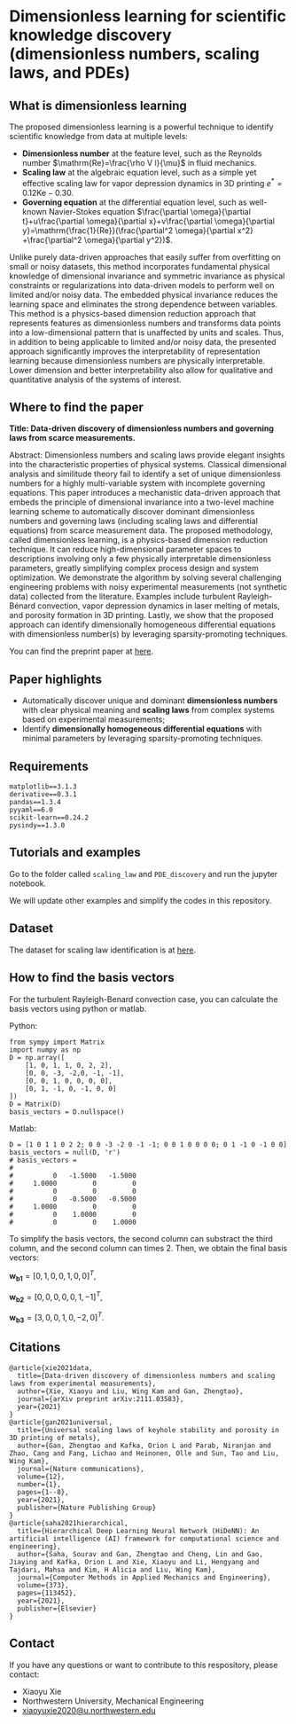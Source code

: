 # Dimensionless learning for scientific knowledge discovery (dimensionless numbers, scaling laws, and PDEs)

## What is dimensionless learning

The proposed dimensionless learning is a powerful technique to identify scientific knowledge from data at multiple levels: 

- **Dimensionless number** at the feature level, such as the Reynolds number $\mathrm{Re}=\frac{\rho V l}{\mu}$ in fluid mechanics.
- **Scaling law** at the algebraic equation level, such as a simple yet effective scaling law for vapor depression dynamics in 3D printing $e^*=0.12\mathrm{Ke}-0.30$.
- **Governing equation** at the differential equation level, such as well-known Navier-Stokes equation $\frac{\partial \omega}{\partial t}+u\frac{\partial \omega}{\partial x}+v\frac{\partial \omega}{\partial y}=\mathrm{\frac{1}{Re}}(\frac{\partial^2 \omega}{\partial x^2} +\frac{\partial^2 \omega}{\partial y^2})$.

Unlike purely data-driven approaches that easily suffer from overfitting on small or noisy datasets, this method incorporates fundamental physical knowledge of dimensional invariance and symmetric invariance as physical constraints or regularizations into data-driven models to perform well on limited and/or noisy data. The embedded physical invariance reduces the learning space and eliminates the strong dependence between variables. This method is a physics-based dimension reduction approach that represents features as dimensionless numbers and transforms data points into a low-dimensional pattern that is unaffected by units and scales. Thus, in addition to being applicable to limited and/or noisy data, the presented approach significantly improves the interpretability of representation learning because dimensionless numbers are physically interpretable. Lower dimension and better interpretability also allow for qualitative and quantitative analysis of the systems of interest. 

## Where to find the paper

**Title: Data-driven discovery of dimensionless numbers and governing laws from scarce measurements.** 

Abstract:
Dimensionless numbers and scaling laws provide elegant insights into the characteristic properties of physical systems. Classical dimensional analysis and similitude theory fail to identify a set of unique dimensionless numbers for a highly multi-variable system with incomplete governing equations. This paper introduces a mechanistic data-driven approach that embeds the principle of dimensional invariance into a two-level machine learning scheme to automatically discover dominant dimensionless numbers and governing laws (including scaling laws and differential equations) from scarce measurement data. The proposed methodology, called dimensionless learning, is a physics-based dimension reduction technique. It can reduce high-dimensional parameter spaces to descriptions involving only a few physically interpretable dimensionless parameters, greatly simplifying complex process design and system optimization. We demonstrate the algorithm by solving several challenging engineering problems with noisy experimental measurements (not synthetic data) collected from the literature. Examples include turbulent Rayleigh-Bénard convection, vapor depression dynamics in laser melting of metals, and porosity formation in 3D printing. Lastly, we show that the proposed approach can identify dimensionally homogeneous differential equations with dimensionless number(s) by leveraging sparsity-promoting techniques.

You can find the preprint paper at [here](http://arxiv.org/abs/2111.03583).

## Paper highlights

- Automatically discover unique and dominant **dimensionless numbers** with clear physical meaning and **scaling laws** from complex systems based on experimental measurements;
- Identify **dimensionally homogeneous differential equations** with minimal parameters by leveraging sparsity-promoting techniques.

## Requirements
```
matplotlib==3.1.3
derivative==0.3.1
pandas==1.3.4
pyyaml==6.0
scikit-learn==0.24.2
pysindy==1.3.0
```

## Tutorials and examples

Go to the folder called `scaling_law` and `PDE_discovery` and run the jupyter notebook.

We will update other examples and simplify the codes in this repository.

## Dataset

The dataset for scaling law identification is at [here](https://github.com/xiaoyuxie-vico/PyDimension/tree/main/dataset).

## How to find the basis vectors
For the turbulent Rayleigh-Benard convection case, you can calculate the basis vectors using python or matlab.

Python:
```
from sympy import Matrix
import numpy as np
D = np.array([
    [1, 0, 1, 1, 0, 2, 2], 
    [0, 0, -3, -2,0, -1, -1], 
    [0, 0, 1, 0, 0, 0, 0], 
    [0, 1, -1, 0, -1, 0, 0]
])
D = Matrix(D)
basis_vectors = D.nullspace()
```

Matlab:
```
D = [1 0 1 1 0 2 2; 0 0 -3 -2 0 -1 -1; 0 0 1 0 0 0 0; 0 1 -1 0 -1 0 0]
basis_vectors = null(D, 'r')
# basis_vectors =
# 
#          0   -1.5000   -1.5000
#     1.0000         0         0
#          0         0         0
#          0   -0.5000   -0.5000
#     1.0000         0         0
#          0    1.0000         0
#          0         0    1.0000
```
To simplify the basis vectors, the second column can substract the third column, and the second column can times 2. Then, we obtain the final basis vectors:

$\boldsymbol{w_{b1}} = [0,1,0,0,1,0,0]^T,$

$\boldsymbol{w_{b2}} = [0,0,0,0,0,1,-1]^T,$

$\boldsymbol{w_{b3}} = [3,0,0,1,0,-2,0]^T.$


## Citations

```
@article{xie2021data,
  title={Data-driven discovery of dimensionless numbers and scaling laws from experimental measurements},
  author={Xie, Xiaoyu and Liu, Wing Kam and Gan, Zhengtao},
  journal={arXiv preprint arXiv:2111.03583},
  year={2021}
}
@article{gan2021universal,
  title={Universal scaling laws of keyhole stability and porosity in 3D printing of metals},
  author={Gan, Zhengtao and Kafka, Orion L and Parab, Niranjan and Zhao, Cang and Fang, Lichao and Heinonen, Olle and Sun, Tao and Liu, Wing Kam},
  journal={Nature communications},
  volume={12},
  number={1},
  pages={1--8},
  year={2021},
  publisher={Nature Publishing Group}
}
@article{saha2021hierarchical,
  title={Hierarchical Deep Learning Neural Network (HiDeNN): An artificial intelligence (AI) framework for computational science and engineering},
  author={Saha, Sourav and Gan, Zhengtao and Cheng, Lin and Gao, Jiaying and Kafka, Orion L and Xie, Xiaoyu and Li, Hengyang and Tajdari, Mahsa and Kim, H Alicia and Liu, Wing Kam},
  journal={Computer Methods in Applied Mechanics and Engineering},
  volume={373},
  pages={113452},
  year={2021},
  publisher={Elsevier}
}
```

## Contact
If you have any questions or want to contribute to this respository, please contact: 
- Xiaoyu Xie
- Northwestern University, Mechanical Engineering
- xiaoyuxie2020@u.northwestern.edu
